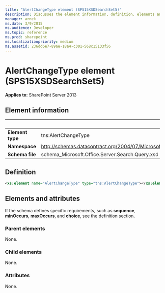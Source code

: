 ```yaml
---
title: "AlertChangeType element (SPS15XSDSearchSet5)"
description: Discusses the element information, definition, elements and attributes for the AlertChangeType element (SPS15XSDSearchSet5).
manager: arnek
ms.date: 3/9/2015
ms.audience: Developer
ms.topic: reference
ms.prod: sharepoint
ms.localizationpriority: medium
ms.assetid: 236dd6e7-89ae-18a4-c301-568c15133f56
---
```


# AlertChangeType element (SPS15XSDSearchSet5)

**Applies to:** SharePoint Server 2013
  
## Element information

|&nbsp;|&nbsp;|
|:-----|:-----|
|**Element type** <br/> |tns:AlertChangeType  <br/> |
|**Namespace** <br/> |http://schemas.datacontract.org/2004/07/Microsoft.Office.Server.Search.Query  <br/> |
|**Schema file** <br/> |schema_Microsoft.Office.Server.Search.Query.xsd  <br/> |
   
## Definition

```XML
<xs:element name="AlertChangeType" type="tns:AlertChangeType"></xs:element>

```

## Elements and attributes

If the schema defines specific requirements, such as **sequence**, **minOccurs**, **maxOccurs**, and **choice**, see the definition section. 
  
### Parent elements

None.
  
### Child elements

None.
  
### Attributes

None.
  

